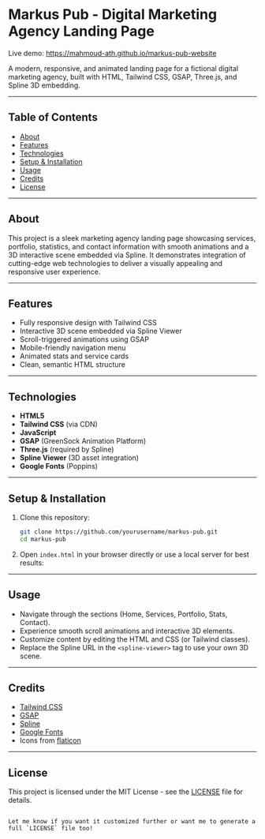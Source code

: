 # Markus Pub - Digital Marketing Agency Landing Page
Live demo: https://mahmoud-ath.github.io/markus-pub-website

A modern, responsive, and animated landing page for a fictional digital marketing agency, built with HTML, Tailwind CSS, GSAP, Three.js, and Spline 3D embedding.

---

## Table of Contents

- [About](#about)
- [Features](#features)
- [Technologies](#technologies)
- [Setup & Installation](#setup--installation)
- [Usage](#usage)
- [Credits](#credits)
- [License](#license)

---

## About

This project is a sleek marketing agency landing page showcasing services, portfolio, statistics, and contact information with smooth animations and a 3D interactive scene embedded via Spline. It demonstrates integration of cutting-edge web technologies to deliver a visually appealing and responsive user experience.

---

## Features

- Fully responsive design with Tailwind CSS
- Interactive 3D scene embedded via Spline Viewer
- Scroll-triggered animations using GSAP
- Mobile-friendly navigation menu
- Animated stats and service cards
- Clean, semantic HTML structure

---

## Technologies

- **HTML5**
- **Tailwind CSS** (via CDN)
- **JavaScript**
- **GSAP** (GreenSock Animation Platform)
- **Three.js** (required by Spline)
- **Spline Viewer** (3D asset integration)
- **Google Fonts** (Poppins)

---

## Setup & Installation

1. Clone this repository:
   ```bash
   git clone https://github.com/yourusername/markus-pub.git
   cd markus-pub


2. Open `index.html` in your browser directly or use a local server for best results:


---

## Usage

* Navigate through the sections (Home, Services, Portfolio, Stats, Contact).
* Experience smooth scroll animations and interactive 3D elements.
* Customize content by editing the HTML and CSS (or Tailwind classes).
* Replace the Spline URL in the `<spline-viewer>` tag to use your own 3D scene.

---

## Credits

* [Tailwind CSS](https://tailwindcss.com/)
* [GSAP](https://greensock.com/gsap/)
* [Spline](https://spline.design/)
* [Google Fonts](https://fonts.google.com/)
* Icons from [flaticon](https://flaticon.com/)

---


## License

This project is licensed under the MIT License - see the [LICENSE](LICENSE) file for details.

```

Let me know if you want it customized further or want me to generate a full `LICENSE` file too!
```
